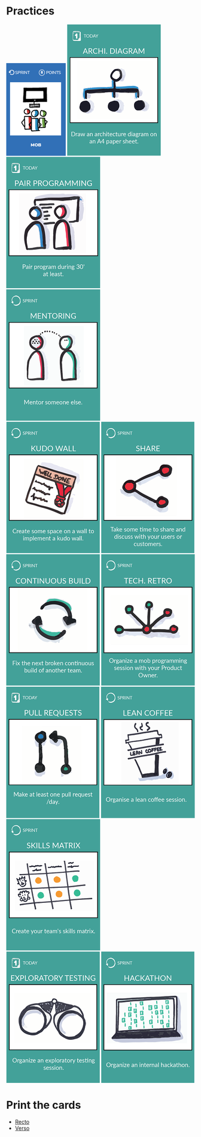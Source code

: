 # Practices  
[![Organize a mob programming session with your Product Owner](images/mob.png)](mob.md)
[![Draw an architecture diagram on an A4 paper sheet](images/architecture-diagram.png)](architecture-diagram.md)
[![Pair program during 30' at least](images/pair-programming.png)](pair-programming.md)
[![Mentor someone else](images/mentoring.png)](mentoring.md)
[![Implement a kudo wall](images/kudo-wall.png)](kudo-wall.md)
[![Share with your users or clients](images/share.png)](share.md)
[![Continuous build](images/continuous-build.png)](continuous-build.md)
[![Architecture retrospective](images/architecture-retrospective.png)](architecture-retrospective.md)
[![Pull requests](images/pull-requests.png)](pull-requests.md)
[![Organize a lean coffee](images/lean-coffee.png)](lean-coffee.md)
[![Create my team's skills matrix](images/skills-matrix.png)](skills-matrix.md)
[![Organize an exploratory testing session](images/exploratory-testing.png)](exploratory-testing.md)
[![Organize an internal Hackathon](images/hackhathon.png)](hackhathon.md)

# Print the cards
* [Recto](../cards/practices-recto.pdf)  
* [Verso](../cards/practices-verso.pdf)